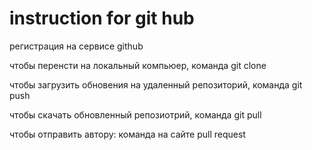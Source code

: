 # instruction for git hub

регистрация на сервисе github

чтобы перенсти на локальный компьюер, команда git clone

чтобы загрузить обновения на удаленный репозиторий, команда git push

чтобы скачать обновленный репозиотрий, команда git pull

чтобы отправить автору: команда на сайте pull request

